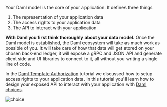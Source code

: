 Your Daml model is the core of your application. It defines three things

1. The representation of your application data
1. The access rights to your application data
1. The API to interact with your application

**With Daml you first think thoroughly about your data model.** Once the Daml model is established,
the Daml ecosystem will take as much work as possible of you. It will take care of how that data
will get stored on your chosen back-end ledger, it will expose a gRPC and JSON API and generate
client side and UI libraries to connect to it, all without you writing a single line of code.

In the [Daml Template
Authorization](https://daml.com/learn/fundamental-concepts/template-authorization/) tutorial we
discussed how to setup access rights to your application data. In this tutorial you'll learn how to
design your exposed API to interact with your application with [Daml
choices](https://docs.daml.com/daml/reference/choices.html).

![choice](assets/choice.png)

